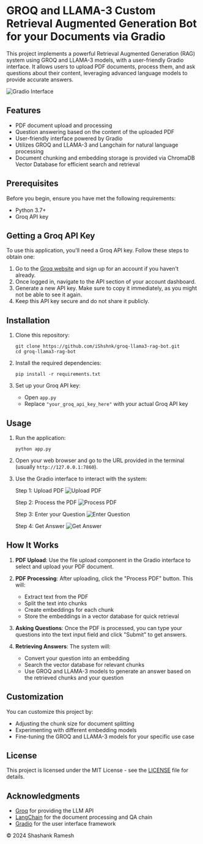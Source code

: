 # GROQ and LLAMA-3 Custom Retrieval Augmented Generation Bot for your Documents via Gradio

This project implements a powerful Retrieval Augmented Generation (RAG) system using GROQ and LLAMA-3 models, with a user-friendly Gradio interface. It allows users to upload PDF documents, process them, and ask questions about their content, leveraging advanced language models to provide accurate answers.

![Gradio Interface](https://github.com/iShshnk/groq-llama3-rag-bot/blob/main/media/1.png)

## Features

- PDF document upload and processing
- Question answering based on the content of the uploaded PDF
- User-friendly interface powered by Gradio
- Utilizes GROQ and LLAMA-3 and Langchain for natural language processing
- Document chunking and embedding storage is provided via ChromaDB Vector Database for efficient search and retrieval 

## Prerequisites

Before you begin, ensure you have met the following requirements:

- Python 3.7+
- Groq API key

## Getting a Groq API Key

To use this application, you'll need a Groq API key. Follow these steps to obtain one:

1. Go to the [Groq website](https://www.groq.com/) and sign up for an account if you haven't already.
2. Once logged in, navigate to the API section of your account dashboard.
3. Generate a new API key. Make sure to copy it immediately, as you might not be able to see it again.
4. Keep this API key secure and do not share it publicly.

## Installation

1. Clone this repository:
   ```
   git clone https://github.com/iShshnk/groq-llama3-rag-bot.git
   cd groq-llama3-rag-bot
   ```

2. Install the required dependencies:
   ```
   pip install -r requirements.txt
   ```

3. Set up your Groq API key:
   - Open `app.py`
   - Replace `"your_groq_api_key_here"` with your actual Groq API key

## Usage

1. Run the application:
   ```
   python app.py
   ```

2. Open your web browser and go to the URL provided in the terminal (usually `http://127.0.0.1:7860`).

3. Use the Gradio interface to interact with the system:

   Step 1: Upload PDF
   ![Upload PDF](groq-llama3-rag-bot/media/1.png)

   Step 2: Process the PDF
   ![Process PDF](groq-llama3-rag-bot/media/2.png)

   Step 3: Enter your Question
   ![Enter Question](groq-llama3-rag-bot/media/3.png)

   Step 4: Get Answer
   ![Get Answer](groq-llama3-rag-bot/media/4.png)

## How It Works

1. **PDF Upload**: Use the file upload component in the Gradio interface to select and upload your PDF document.

2. **PDF Processing**: After uploading, click the "Process PDF" button. This will:
   - Extract text from the PDF
   - Split the text into chunks
   - Create embeddings for each chunk
   - Store the embeddings in a vector database for quick retrieval

3. **Asking Questions**: Once the PDF is processed, you can type your questions into the text input field and click "Submit" to get answers.

4. **Retrieving Answers**: The system will:
   - Convert your question into an embedding
   - Search the vector database for relevant chunks
   - Use GROQ and LLAMA-3 models to generate an answer based on the retrieved chunks and your question

## Customization

You can customize this project by:
- Adjusting the chunk size for document splitting
- Experimenting with different embedding models
- Fine-tuning the GROQ and LLAMA-3 models for your specific use case

## License

This project is licensed under the MIT License - see the [LICENSE](LICENSE) file for details.

## Acknowledgments

- [Groq](https://console.groq.com/keys) for providing the LLM API
- [LangChain](https://github.com/hwchase17/langchain) for the document processing and QA chain
- [Gradio](https://gradio.app/) for the user interface framework

© 2024 Shashank Ramesh
